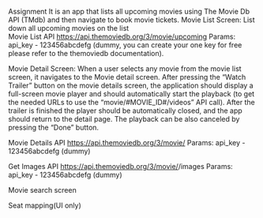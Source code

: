 Assignment 
It is an app that lists all upcoming movies using The Movie Db API (TMdb) and then
navigate to book movie tickets.
Movie List Screen: List down all upcoming movies on the list 					
Movie List API
	https://api.themoviedb.org/3/movie/upcoming 
           Params:
api_key - 123456abcdefg (dummy, you can create your one key for free please refer to the themoviedb documentation).
								
Movie Detail Screen: When a user selects any movie from the movie list screen, it navigates to the Movie detail screen. After pressing the “​Watch Trailer​” button on the movie details screen, the application should display a full-screen movie player and should automatically start the playback (to get the needed URLs to use the “movie/#MOVIE_ID#/videos” API call). After the trailer is finished the player should be automatically closed, and the app should return to the detail page. The playback can be also canceled by pressing the “Done” button.					

Movie Details API
https://api.themoviedb.org/3/movie/<movie-id>
Params:
api_key - 123456abcdefg (dummy)
								
Get Images API
	https://api.themoviedb.org/3/movie/<movie-id>/images
Params:
api_key - 123456abcdefg (dummy)

Movie search screen 

Seat mapping(UI only)

